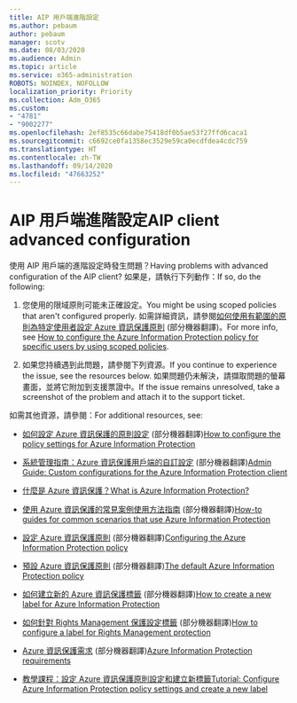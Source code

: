 ```yaml
---
title: AIP 用戶端進階設定
ms.author: pebaum
author: pebaum
manager: scotv
ms.date: 08/03/2020
ms.audience: Admin
ms.topic: article
ms.service: o365-administration
ROBOTS: NOINDEX, NOFOLLOW
localization_priority: Priority
ms.collection: Adm_O365
ms.custom:
- "4781"
- "9002277"
ms.openlocfilehash: 2ef8535c66dabe75418df0b5ae53f27ffd6caca1
ms.sourcegitcommit: c6692ce0fa1358ec3529e59ca0ecdfdea4cdc759
ms.translationtype: HT
ms.contentlocale: zh-TW
ms.lasthandoff: 09/14/2020
ms.locfileid: "47663252"
---
```

# <a name="aip-client-advanced-configuration"></a><span data-ttu-id="79cb8-102">AIP 用戶端進階設定</span><span class="sxs-lookup"><span data-stu-id="79cb8-102">AIP client advanced configuration</span></span>

<span data-ttu-id="79cb8-103">使用 AIP 用戶端的進階設定時發生問題？</span><span class="sxs-lookup"><span data-stu-id="79cb8-103">Having problems with advanced configuration of the AIP client?</span></span> <span data-ttu-id="79cb8-104">如果是，請執行下列動作：</span><span class="sxs-lookup"><span data-stu-id="79cb8-104">If so, do the following:</span></span>

1. <span data-ttu-id="79cb8-105">您使用的限域原則可能未正確設定。</span><span class="sxs-lookup"><span data-stu-id="79cb8-105">You might be using scoped policies that aren't configured properly.</span></span> <span data-ttu-id="79cb8-106">如需詳細資訊，請參閱[如何使用有範圍的原則為特定使用者設定 Azure 資訊保護原則](https://docs.microsoft.com/azure/information-protection/configure-policy-scope) (部分機器翻譯)。</span><span class="sxs-lookup"><span data-stu-id="79cb8-106">For more info, see [How to configure the Azure Information Protection policy for specific users by using scoped policies](https://docs.microsoft.com/azure/information-protection/configure-policy-scope).</span></span>

2. <span data-ttu-id="79cb8-107">如果您持續遇到此問題，請參閱下列資源。</span><span class="sxs-lookup"><span data-stu-id="79cb8-107">If you continue to experience the issue, see the resources below.</span></span> <span data-ttu-id="79cb8-108">如果問題仍未解決，請擷取問題的螢幕畫面，並將它附加到支援票證中。</span><span class="sxs-lookup"><span data-stu-id="79cb8-108">If the issue remains unresolved,  take a screenshot of the problem and attach it to the support ticket.</span></span>

<span data-ttu-id="79cb8-109">如需其他資源，請參閱：</span><span class="sxs-lookup"><span data-stu-id="79cb8-109">For additional resources, see:</span></span>

- <span data-ttu-id="79cb8-110">[如何設定 Azure 資訊保護的原則設定](https://docs.microsoft.com/azure/information-protection/configure-policy-settings) (部分機器翻譯)</span><span class="sxs-lookup"><span data-stu-id="79cb8-110">[How to configure the policy settings for Azure Information Protection](https://docs.microsoft.com/azure/information-protection/configure-policy-settings)</span></span>  
    
- <span data-ttu-id="79cb8-111">[系統管理指南：Azure 資訊保護用戶端的自訂設定](https://docs.microsoft.com/azure/information-protection/rms-client/client-admin-guide-customizations) (部分機器翻譯)</span><span class="sxs-lookup"><span data-stu-id="79cb8-111">[Admin Guide: Custom configurations for the Azure Information Protection client](https://docs.microsoft.com/azure/information-protection/rms-client/client-admin-guide-customizations)</span></span>  
    
- [<span data-ttu-id="79cb8-112">什麼是 Azure 資訊保護？</span><span class="sxs-lookup"><span data-stu-id="79cb8-112">What is Azure Information Protection?</span></span>](https://docs.microsoft.com/azure/information-protection/what-is-information-protection)  
    
- <span data-ttu-id="79cb8-113">[使用 Azure 資訊保護的常見案例使用方法指南](https://docs.microsoft.com/azure/information-protection/how-to-guides) (部分機器翻譯)</span><span class="sxs-lookup"><span data-stu-id="79cb8-113">[How-to guides for common scenarios that use Azure Information Protection](https://docs.microsoft.com/azure/information-protection/how-to-guides)</span></span>  
    
- <span data-ttu-id="79cb8-114">[設定 Azure 資訊保護原則](https://docs.microsoft.com/azure/information-protection/deploy-use/configure-policy) (部分機器翻譯)</span><span class="sxs-lookup"><span data-stu-id="79cb8-114">[Configuring the Azure Information Protection policy](https://docs.microsoft.com/azure/information-protection/deploy-use/configure-policy)</span></span>  
    
- <span data-ttu-id="79cb8-115">[預設 Azure 資訊保護原則](https://docs.microsoft.com/azure/information-protection/deploy-use/configure-policy-default) (部分機器翻譯)</span><span class="sxs-lookup"><span data-stu-id="79cb8-115">[The default Azure Information Protection policy](https://docs.microsoft.com/azure/information-protection/deploy-use/configure-policy-default)</span></span>  
    
- <span data-ttu-id="79cb8-116">[如何建立新的 Azure 資訊保護標籤](https://docs.microsoft.com/azure/information-protection/deploy-use/configure-policy-new-label) (部分機器翻譯)</span><span class="sxs-lookup"><span data-stu-id="79cb8-116">[How to create a new label for Azure Information Protection](https://docs.microsoft.com/azure/information-protection/deploy-use/configure-policy-new-label)</span></span>  
    
- <span data-ttu-id="79cb8-117">[如何針對 Rights Management 保護設定標籤](https://docs.microsoft.com/azure/information-protection/deploy-use/configure-policy-protection) (部分機器翻譯)</span><span class="sxs-lookup"><span data-stu-id="79cb8-117">[How to configure a label for Rights Management protection](https://docs.microsoft.com/azure/information-protection/deploy-use/configure-policy-protection)</span></span>  
    
- <span data-ttu-id="79cb8-118">[Azure 資訊保護需求](https://docs.microsoft.com/azure/information-protection/get-started/requirements) (部分機器翻譯)</span><span class="sxs-lookup"><span data-stu-id="79cb8-118">[Azure Information Protection requirements](https://docs.microsoft.com/azure/information-protection/get-started/requirements)</span></span>

- [<span data-ttu-id="79cb8-119">教學課程：設定 Azure 資訊保護原則設定和建立新標籤</span><span class="sxs-lookup"><span data-stu-id="79cb8-119">Tutorial: Configure Azure Information Protection policy settings and create a new label</span></span>](https://docs.microsoft.com/azure/information-protection/get-started/infoprotect-quick-start-tutorial)